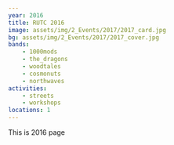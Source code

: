 ```yaml
---
year: 2016
title: RUTC 2016
image: assets/img/2_Events/2017/2017_card.jpg
bg: assets/img/2_Events/2017/2017_cover.jpg
bands:
    - 1000mods
    - the_dragons
    - woodtales
    - cosmonuts
    - northwaves
activities:
    - streets
    - workshops
locations: 1
---
```


This is 2016 page